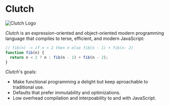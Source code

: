 # Clutch

![Clutch Logo](https://user-images.githubusercontent.com/168174/45592313-6d608680-b91e-11e8-8edd-f12ee6e74824.png)

_Clutch_ is an expression-oriented and object-oriented modern programming
language that compiles to terse, efficient, and modern JavaScript:

```js
// fib(n) -> if n < 2 then n else fib(n - 1) + fib(n- 2)
function fib(n) {
  return n < 2 ? n : fib(n - 1) + fib(n - 2);
}
```

_Clutch_'s goals:

- Make functional programming a delight but keep aproachable to traditional use.
- Defaults that prefer immutability and optimizations.
- Low overhead compilation and interpoability to and with JavaScript.
